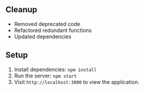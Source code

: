 ## Cleanup

- Removed deprecated code
- Refactored redundant functions
- Updated dependencies

## Setup

1. Install dependencies: `npm install`
2. Run the server: `npm start`
3. Visit `http://localhost:3000` to view the application.